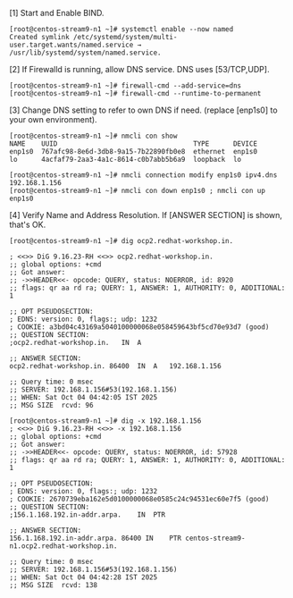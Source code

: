 [1] 	Start and Enable BIND. 

    [root@centos-stream9-n1 ~]# systemctl enable --now named 
    Created symlink /etc/systemd/system/multi-user.target.wants/named.service → /usr/lib/systemd/system/named.service.
    

[2] 	If Firewalld is running, allow DNS service. DNS uses [53/TCP,UDP]. 

    [root@centos-stream9-n1 ~]# firewall-cmd --add-service=dns 
    [root@centos-stream9-n1 ~]# firewall-cmd --runtime-to-permanent 

    
[3] 	Change DNS setting to refer to own DNS if need.
(replace [enp1s0] to your own environment).

    [root@centos-stream9-n1 ~]# nmcli con show
    NAME    UUID                                  TYPE      DEVICE 
    enp1s0  767afc98-8e6d-3db8-9a15-7b22890fb0e8  ethernet  enp1s0 
    lo      4acfaf79-2aa3-4a1c-8614-c0b7abb5b6a9  loopback  lo  

    [root@centos-stream9-n1 ~]# nmcli connection modify enp1s0 ipv4.dns 192.168.1.156 
    [root@centos-stream9-n1 ~]# nmcli con down enp1s0 ; nmcli con up enp1s0 
    
[4] 	Verify Name and Address Resolution. If [ANSWER SECTION] is shown, that's OK. 

    [root@centos-stream9-n1 ~]# dig ocp2.redhat-workshop.in.
    
    ; <<>> DiG 9.16.23-RH <<>> ocp2.redhat-workshop.in.
    ;; global options: +cmd
    ;; Got answer:
    ;; ->>HEADER<<- opcode: QUERY, status: NOERROR, id: 8920
    ;; flags: qr aa rd ra; QUERY: 1, ANSWER: 1, AUTHORITY: 0, ADDITIONAL: 1
    
    ;; OPT PSEUDOSECTION:
    ; EDNS: version: 0, flags:; udp: 1232
    ; COOKIE: a3bd04c43169a5040100000068e058459643bf5cd70e93d7 (good)
    ;; QUESTION SECTION:
    ;ocp2.redhat-workshop.in.	IN	A
    
    ;; ANSWER SECTION:
    ocp2.redhat-workshop.in. 86400	IN	A	192.168.1.156
    
    ;; Query time: 0 msec
    ;; SERVER: 192.168.1.156#53(192.168.1.156)
    ;; WHEN: Sat Oct 04 04:42:05 IST 2025
    ;; MSG SIZE  rcvd: 96
    
    [root@centos-stream9-n1 ~]# dig -x 192.168.1.156
    ; <<>> DiG 9.16.23-RH <<>> -x 192.168.1.156
    ;; global options: +cmd
    ;; Got answer:
    ;; ->>HEADER<<- opcode: QUERY, status: NOERROR, id: 57928
    ;; flags: qr aa rd ra; QUERY: 1, ANSWER: 1, AUTHORITY: 0, ADDITIONAL: 1
    
    ;; OPT PSEUDOSECTION:
    ; EDNS: version: 0, flags:; udp: 1232
    ; COOKIE: 2670739eba162e5d0100000068e0585c24c94531ec60e7f5 (good)
    ;; QUESTION SECTION:
    ;156.1.168.192.in-addr.arpa.	IN	PTR
    
    ;; ANSWER SECTION:
    156.1.168.192.in-addr.arpa. 86400 IN	PTR	centos-stream9-n1.ocp2.redhat-workshop.in.
    
    ;; Query time: 0 msec
    ;; SERVER: 192.168.1.156#53(192.168.1.156)
    ;; WHEN: Sat Oct 04 04:42:28 IST 2025
    ;; MSG SIZE  rcvd: 138
    
